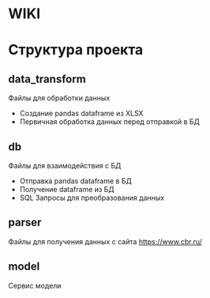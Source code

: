 # WIKI



# Структура проекта
## data_transform
Файлы для обработки данных
 - Создание pandas dataframe из XLSX
 - Первичная обработка данных перед отправкой в БД

## db

Файлы для взаимодействия с БД
 - Отправка pandas dataframe в БД
 - Получение dataframe из БД
 - SQL Запросы для преобразования данных

## parser
Файлы для получения данных с сайта https://www.cbr.ru/

## model
Сервис модели


